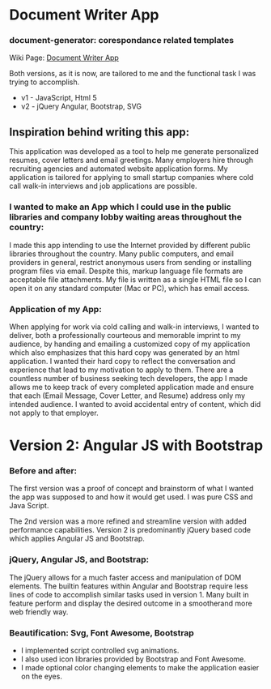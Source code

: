 # Document Writer App

### document-generator: corespondance related templates

Wiki Page: [Document Writer App](http://mezcel.wixsite.com/documentapp)

Both versions, as it is now, are tailored to me and the functional task I was trying to accomplish. 

* v1 - JavaScript, Html 5
* v2 - jQuery Angular, Bootstrap, SVG

## Inspiration behind writing this app:
 
This application was developed as a tool to help me generate personalized resumes, cover letters and email greetings. Many employers hire through recruiting agencies and automated website application forms. My application is tailored for applying  to small startup companies where cold call walk-in interviews and job applications are possible.
 
### I wanted to make an App which I could use in the public libraries and company lobby waiting areas throughout the country:
 
I made this app intending to use the Internet provided by different public libraries throughout the country. Many public computers, and email providers in general, restrict anonymous users from sending or installing program files via email.  Despite this, markup language file formats are acceptable file attachments. My file is written as a single HTML file so I can open it on any standard computer (Mac or PC), which has email access.

### Application of my App:
 
When applying for work via cold calling and walk-in interviews, I wanted to deliver, both a professionally courteous and memorable imprint to my audience, by handing and emailing a customized copy of my application which also emphasizes that this hard copy was generated by an html application. I wanted their hard copy to reflect the conversation and experience that lead to my motivation to apply to them. There are a countless number of business seeking tech developers, the app I made allows me to keep track of every completed application made and ensure that each (Email Message, Cover Letter, and Resume) address only my intended audience. I wanted to avoid accidental entry of content, which did not apply to that employer.

# Version 2: Angular JS with Bootstrap

### Before and after:
 
The first version was a proof of concept and brainstorm of what I wanted the app was supposed to and how it would get used. I was pure CSS and Java Script.

The 2nd version was a more refined and streamline version with added performance capabilities. Version 2 is predominantly jQuery based code which applies Angular JS and Bootstrap.
 
### jQuery, Angular JS, and Bootstrap: 
 
The jQuery allows for a much faster access and manipulation of DOM elements. The builtin features within Angular and Bootstrap require less lines of code to accomplish similar tasks used in version 1. Many built in feature perform and display the desired outcome in a smootherand more web friendly way.

### Beautification: Svg, Font Awesome, Bootstrap
 
* I implemented script controlled svg animations.
* I also used icon libraries provided by Bootstrap and Font Awesome.
* I made optional color changing elements to make the application easier on the eyes.
